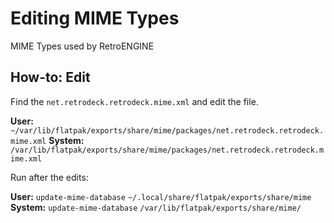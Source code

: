 # Editing MIME Types

MIME Types used by RetroENGINE

## How-to: Edit

Find the `net.retrodeck.retrodeck.mime.xml` and edit the file.

**User:** `~/var/lib/flatpak/exports/share/mime/packages/net.retrodeck.retrodeck.mime.xml`
**System:** `/var/lib/flatpak/exports/share/mime/packages/net.retrodeck.retrodeck.mime.xml`

Run after the edits:

**User:** `update-mime-database` `~/.local/share/flatpak/exports/share/mime`
**System:** `update-mime-database` `/var/lib/flatpak/exports/share/mime/`
